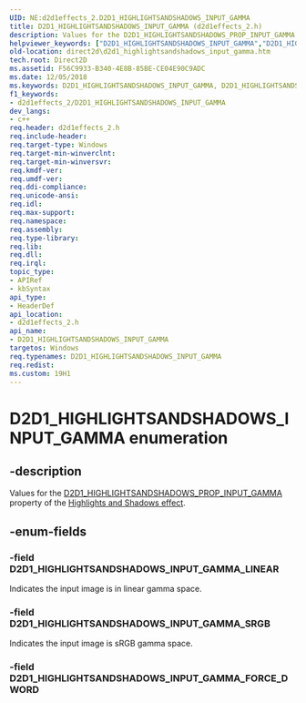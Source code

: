 ```yaml
---
UID: NE:d2d1effects_2.D2D1_HIGHLIGHTSANDSHADOWS_INPUT_GAMMA
title: D2D1_HIGHLIGHTSANDSHADOWS_INPUT_GAMMA (d2d1effects_2.h)
description: Values for the D2D1_HIGHLIGHTSANDSHADOWS_PROP_INPUT_GAMMA property of the Highlights and Shadows effect.helpviewer_keywords: ["D2D1_HIGHLIGHTSANDSHADOWS_INPUT_GAMMA","D2D1_HIGHLIGHTSANDSHADOWS_INPUT_GAMMA enumeration [Direct2D]","D2D1_HIGHLIGHTSANDSHADOWS_INPUT_GAMMA_LINEAR","D2D1_HIGHLIGHTSANDSHADOWS_INPUT_GAMMA_SRGB","d2d1effects_2/D2D1_HIGHLIGHTSANDSHADOWS_INPUT_GAMMA","d2d1effects_2/D2D1_HIGHLIGHTSANDSHADOWS_INPUT_GAMMA_LINEAR","d2d1effects_2/D2D1_HIGHLIGHTSANDSHADOWS_INPUT_GAMMA_SRGB","direct2d.d2d1_highlightsandshadows_input_gamma"]
old-location: direct2d\d2d1_highlightsandshadows_input_gamma.htm
tech.root: Direct2D
ms.assetid: F56C9933-B340-4E8B-85BE-CE04E90C9ADC
ms.date: 12/05/2018
ms.keywords: D2D1_HIGHLIGHTSANDSHADOWS_INPUT_GAMMA, D2D1_HIGHLIGHTSANDSHADOWS_INPUT_GAMMA enumeration [Direct2D], D2D1_HIGHLIGHTSANDSHADOWS_INPUT_GAMMA_LINEAR, D2D1_HIGHLIGHTSANDSHADOWS_INPUT_GAMMA_SRGB, d2d1effects_2/D2D1_HIGHLIGHTSANDSHADOWS_INPUT_GAMMA, d2d1effects_2/D2D1_HIGHLIGHTSANDSHADOWS_INPUT_GAMMA_LINEAR, d2d1effects_2/D2D1_HIGHLIGHTSANDSHADOWS_INPUT_GAMMA_SRGB, direct2d.d2d1_highlightsandshadows_input_gamma
f1_keywords:
- d2d1effects_2/D2D1_HIGHLIGHTSANDSHADOWS_INPUT_GAMMA
dev_langs:
- c++
req.header: d2d1effects_2.h
req.include-header: 
req.target-type: Windows
req.target-min-winverclnt: 
req.target-min-winversvr: 
req.kmdf-ver: 
req.umdf-ver: 
req.ddi-compliance: 
req.unicode-ansi: 
req.idl: 
req.max-support: 
req.namespace: 
req.assembly: 
req.type-library: 
req.lib: 
req.dll: 
req.irql: 
topic_type:
- APIRef
- kbSyntax
api_type:
- HeaderDef
api_location:
- d2d1effects_2.h
api_name:
- D2D1_HIGHLIGHTSANDSHADOWS_INPUT_GAMMA
targetos: Windows
req.typenames: D2D1_HIGHLIGHTSANDSHADOWS_INPUT_GAMMA
req.redist: 
ms.custom: 19H1
---
```


# D2D1_HIGHLIGHTSANDSHADOWS_INPUT_GAMMA enumeration


## -description


Values for the <a href="https://docs.microsoft.com/windows/desktop/api/d2d1effects_2/ne-d2d1effects_2-d2d1_highlightsandshadows_prop">D2D1_HIGHLIGHTSANDSHADOWS_PROP_INPUT_GAMMA</a> property 
        of the <a href="https://docs.microsoft.com/windows/desktop/Direct2D/highlights-and-shadows-effect">Highlights and Shadows effect</a>.


## -enum-fields




### -field D2D1_HIGHLIGHTSANDSHADOWS_INPUT_GAMMA_LINEAR

Indicates the input image is in linear gamma space.


### -field D2D1_HIGHLIGHTSANDSHADOWS_INPUT_GAMMA_SRGB

Indicates the input image is sRGB gamma space.


### -field D2D1_HIGHLIGHTSANDSHADOWS_INPUT_GAMMA_FORCE_DWORD



